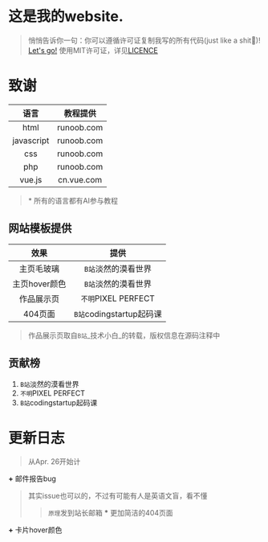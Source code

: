 # 这是我的website.
> 悄悄告诉你一句：你可以遵循许可证复制我写的所有代码(just like a shit💩)!
<a href="chen0089.github.io">Let's go!</a>
> 使用MIT许可证，详见<a href="github.com/chen0089/chen0089.github.io/tree/main/LICENCE">LICENCE</a>

# 致谢
|   语言   |   教程提供  |
|:--------:|:----------:|
|   html   | runoob.com |
|javascript| runoob.com |
|   css    | runoob.com |
|   php    | runoob.com |
|  vue.js  | cn.vue.com |
> \* 所有的语言都有AI参与教程

## 网站模板提供
|    效果   |         提供          |
|:---------:|:---------------------:|
|  主页毛玻璃 |   `B站`淡然的漠看世界   |
|主页hover颜色|   `B站`淡然的漠看世界   |
|  作品展示页 |  `不明`PIXEL PERFECT  |
|  404页面   |`B站`codingstartup起码课|
> 作品展示页取自`B站`\_技术小白\_的转载，版权信息在源码注释中

## 贡献榜
1. `B站`淡然的漠看世界
2. `不明`PIXEL PERFECT
2. `B站`codingstartup起码课

# 更新日志
> 从Apr. 26开始计

**\+** 邮件报告bug
> 其实issue也可以的，不过有可能有人是英语文盲，看不懂
> > `原理`发到站长邮箱
**\*** 更加简洁的404页面

**\+** 卡片hover颜色
